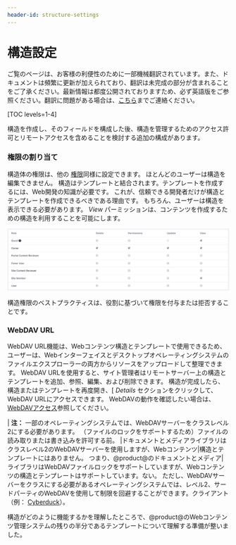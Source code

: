 ```yaml
---
header-id: structure-settings
---
```


# 構造設定

<p class="alert alert-info"><span class="wysiwyg-color-blue120">ご覧のページは、お客様の利便性のために一部機械翻訳されています。また、ドキュメントは頻繁に更新が加えられており、翻訳は未完成の部分が含まれることをご了承ください。最新情報は都度公開されておりますため、必ず英語版をご参照ください。翻訳に問題がある場合は、<a href="mailto:support-content-jp@liferay.com">こちら</a>までご連絡ください。</span></p>

[TOC levels=1-4]

構造を作成し、そのフィールドを構成した後、構造を管理するためのアクセス許可とリモートアクセスを含めることを検討する追加の構成があります。

### 権限の割り当て

構造体の権限は、他の [権限](discover/portal/-/knowledge_base/7.1/roles-and-permissions)同様に設定できます。 ほとんどのユーザーは構造を編集できません。 構造はテンプレートと結合されます。テンプレートを作成するには、Web開発の知識が必要です。 これが、信頼できる開発者だけが構造とテンプレートを作成できるべきである理由です。 もちろん、ユーザーは構造を表示できる必要があります。 *View* パーミッションは、コンテンツを作成するための構造を利用することを可能にします。

![図1：* Actions *ボタンを介して構造のパーミッションを割り当てることができます。](../../../../../images/web-content-structure-permissions.png)

構造権限のベストプラクティスは、役割に基づいて権限を付与または拒否することです。

### WebDAV URL

WebDAV URL機能は、Webコンテンツ構造とテンプレートで使用できるため、ユーザーは、Webインターフェイスとデスクトップオペレーティングシステムのファイルエクスプローラーの両方からリソースをアップロードして整理できます。 WebDAV URLを使用すると、サイト管理者はリモートサーバー上の構造とテンプレートを追加、参照、編集、および削除できます。 構造が完成したら、構造またはテンプレートを再度開き、[ *Details* セクションをクリックして、WebDAV URLにアクセスできます。 WebDAVの動作を確認したい場合は、 [WebDAVアクセス](/docs/7-1/user/-/knowledge_base/u/desktop-access-to-documents-and-media)参照してください。

| **注：** 一部のオペレーティングシステムでは、WebDAVサーバーをクラスレベル2にする必要があります。 （ファイルのロックをサポートするため）ファイルの読み取りまたは書き込みを許可する前。 |ドキュメントとメディアライブラリはクラスレベル2のWebDAVサーバーを使用しますが、Webコンテンツ|構造とテンプレートにはありません。 つまり、@product@のドキュメントとメディア|ライブラリはWebDAVファイルロックをサポートしていますが、Webコンテンツの構造とテンプレートはサポートしています。ない。 ただし、WebDAVサーバーをクラスにする必要があるオペレーティングシステムでは、レベル2、サードパーティのWebDAVを使用して制限を回避することができます。クライアント（例： [Cyberduck](http://cyberduck.ch)）。

構造がどのように機能するかを理解したところで、@product@のWebコンテンツ管理システムの残りの半分であるテンプレートについて理解する準備が整いました。
